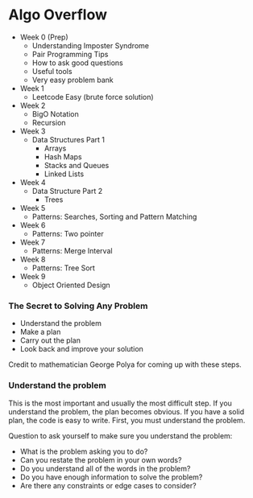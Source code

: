# Algo Overflow

- Week 0 (Prep)
  - Understanding Imposter Syndrome
  - Pair Programming Tips
  - How to ask good questions
  - Useful tools
  - Very easy problem bank
- Week 1
  - Leetcode Easy (brute force solution)
- Week 2
  - BigO Notation
  - Recursion
- Week 3
  - Data Structures Part 1
     - Arrays
     - Hash Maps
     - Stacks and Queues
     - Linked Lists
- Week 4
  - Data Structure Part 2
     - Trees
- Week 5
  - Patterns: Searches, Sorting and Pattern Matching
- Week 6
  - Patterns: Two pointer
- Week 7
  - Patterns: Merge Interval
- Week 8
  - Patterns: Tree Sort
- Week 9 
  - Object Oriented Design


### The Secret to Solving Any Problem

- Understand the problem
- Make a plan
- Carry out the plan
- Look back and improve your solution

Credit to mathematician George Polya for coming up with these steps.

### Understand the problem

This is the most important and usually the most difficult step. If you understand the problem, the plan becomes obvious. If you have a solid plan, the code is easy to write. First, you must understand the problem.

Question to ask yourself to make sure you understand the problem:

- What is the problem asking you to do?
- Can you restate the problem in your own words?
- Do you understand all of the words in the problem?
- Do you have enough information to solve the problem?
- Are there any constraints or edge cases to consider?